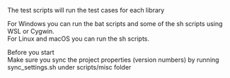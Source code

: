 The test scripts will run the test cases for each library  

For Windows you can run the bat scripts and some of the sh scripts using WSL or Cygwin.  
For Linux and macOS you can run the sh scripts.  

Before you start  
Make sure you sync the project properties (version numbers) by running sync_settings.sh under scripts/misc folder  
